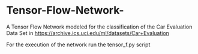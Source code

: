 # Tensor-Flow-Network-
A Tensor Flow Network modeled for the classification of the Car Evaluation Data Set in https://archive.ics.uci.edu/ml/datasets/Car+Evaluation


For the execution of the network run the tensor_f.py script
